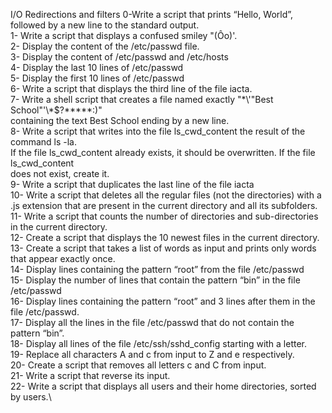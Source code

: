 I/O Redirections and filters
0-Write a script that prints “Hello, World”, followed by a new line to the standard output.\
1- Write a script that displays a confused smiley "(Ôo)'.\
2- Display the content of the /etc/passwd file.\
3- Display the content of /etc/passwd and /etc/hosts\
4- Display the last 10 lines of /etc/passwd\
5- Display the first 10 lines of /etc/passwd\
6- Write a script that displays the third line of the file iacta.\
7- Write a shell script that creates a file named exactly "\*\\\'\"Best School\"\'\\\*\$\?\*\*\*\*\*:)"\
containing the text Best School ending by a new line.\
8- Write a script that writes into the file ls\_cwd\_content the result of the command ls -la.\
If the file ls\_cwd\_content already exists, it should be overwritten. If the file ls\_cwd\_content\
does not exist, create it.\
9- Write a script that duplicates the last line of the file iacta\
10- Write a script that deletes all the regular files (not the directories) with a\
.js extension that are present in the current directory and all its subfolders.\
11- Write a script that counts the number of directories and sub-directories in the current directory.\
12- Create a script that displays the 10 newest files in the current directory.\
13- Create a script that takes a list of words as input and prints only words that appear exactly once.\
14- Display lines containing the pattern “root” from the file /etc/passwd\
15- Display the number of lines that contain the pattern “bin” in the file /etc/passwd\
16- Display lines containing the pattern “root” and 3 lines after them in the file /etc/passwd.\
17- Display all the lines in the file /etc/passwd that do not contain the pattern “bin”.\
18- Display all lines of the file /etc/ssh/sshd\_config starting with a letter.\
19- Replace all characters A and c from input to Z and e respectively.\
20- Create a script that removes all letters c and C from input.\
21- Write a script that reverse its input.\
22- Write a script that displays all users and their home directories, sorted by users.\
